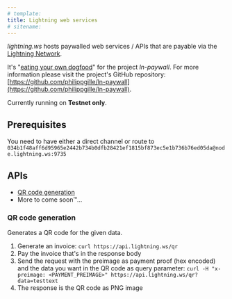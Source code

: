 ```yaml
---
# template:
title: Lightning web services
# sitename:
---
```


*lightning.ws* hosts paywalled web services / APIs that are payable via the [Lightning Network](https://lightning.network).

It's "[eating your own dogfood](https://en.wikipedia.org/wiki/Eating_your_own_dog_food)" for the project *ln-paywall*. For more information please visit the project's GitHub repository: [https://github.com/philippgille/ln-paywall](https://github.com/philippgille/ln-paywall).

Currently running on **Testnet only**.

Prerequisites
-------------

You need to have either a direct channel or route to `034b1f48aff6d95965e2442b734b0dfb28421ef1815bf873ec5e1b736b76ed05da@node.lightning.ws:9735`

APIs
----

- [QR code generation](#qr-code-generation)
- More to come soon™...

### QR code generation

Generates a QR code for the given data.

1. Generate an invoice: `curl https://api.lightning.ws/qr`
2. Pay the invoice that's in the response body
3. Send the request with the preimage as payment proof (hex encoded) and the data you want in the QR code as query parameter: `curl -H "x-preimage: <PAYMENT_PREIMAGE>" https://api.lightning.ws/qr?data=testtext`
4. The response is the QR code as PNG image
